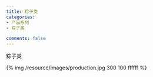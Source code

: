 ```yaml
---
title: 粽子类
categories:
- 产品系列
- 粽子类

comments: false
---
```

粽子类

{% img  /resource/images/production.jpg 300 100 ffffff %}